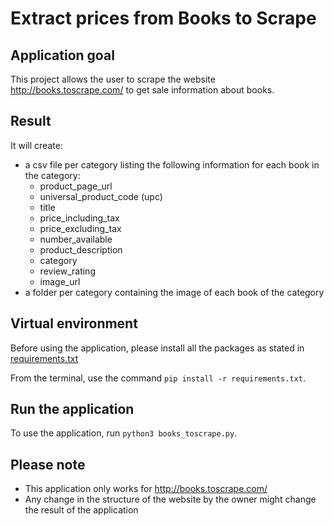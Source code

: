 # Extract prices from Books to Scrape

## Application goal

This project allows the user to scrape the website http://books.toscrape.com/ to get sale information about books.

## Result

It will create:

- a csv file per category listing the following information for each book in the category:
    - product_page_url
    - universal_product_code (upc)
    - title
    - price_including_tax
    - price_excluding_tax
    - number_available
    - product_description
    - category
    - review_rating
    - image_url
- a folder per category containing the image of each book of the category

## Virtual environment

Before using the application, please install all the packages as stated in [requirements.txt](requirements.txt)

From the terminal, use the command `pip install -r requirements.txt`.

## Run the application

To use the application, run `python3 books_toscrape.py`.

## Please note

- This application only works for http://books.toscrape.com/
- Any change in the structure of the website by the owner might change the result of the application

